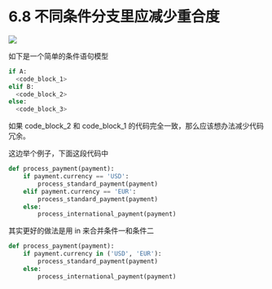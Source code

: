 # 6.8 不同条件分支里应减少重合度

![](http://image.iswbm.com/20200804124133.png)

如下是一个简单的条件语句模型

```python
if A:
  <code_block_1>
elif B:
  <code_block_2>
else:
  <code_block_3>
```

如果 code_block_2 和 code_block_1 的代码完全一致，那么应该想办法减少代码冗余。

这边举个例子，下面这段代码中

```python
def process_payment(payment):
    if payment.currency == 'USD':
        process_standard_payment(payment)
    elif payment.currency == 'EUR':
        process_standard_payment(payment)
    else:
        process_international_payment(payment)
```

其实更好的做法是用 in 来合并条件一和条件二

```python
def process_payment(payment):
    if payment.currency in ('USD', 'EUR'):
        process_standard_payment(payment)
    else:
        process_international_payment(payment)
```




